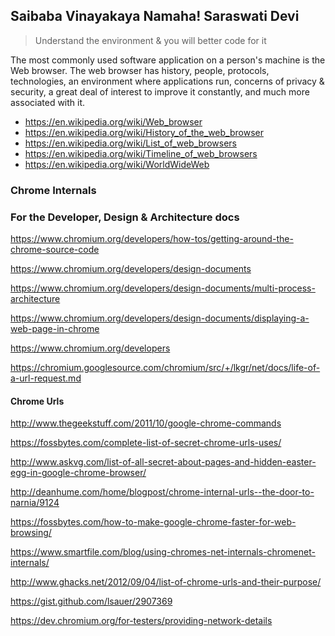Saibaba Vinayakaya Namaha! Saraswati Devi
------------------------------------------

> Understand the environment & you will better code for it

The most commonly used software application on a person's machine is the Web browser. The web browser has history, people,
protocols, technologies, an environment where applications run, concerns of privacy & security, a great deal of interest to improve it constantly,
and much more associated with it.


* https://en.wikipedia.org/wiki/Web_browser
* https://en.wikipedia.org/wiki/History_of_the_web_browser
* https://en.wikipedia.org/wiki/List_of_web_browsers
* https://en.wikipedia.org/wiki/Timeline_of_web_browsers
* https://en.wikipedia.org/wiki/WorldWideWeb



### Chrome Internals

### For the Developer, Design & Architecture docs

https://www.chromium.org/developers/how-tos/getting-around-the-chrome-source-code

https://www.chromium.org/developers/design-documents

https://www.chromium.org/developers/design-documents/multi-process-architecture

https://www.chromium.org/developers/design-documents/displaying-a-web-page-in-chrome

https://www.chromium.org/developers

https://chromium.googlesource.com/chromium/src/+/lkgr/net/docs/life-of-a-url-request.md

#### Chrome Urls

http://www.thegeekstuff.com/2011/10/google-chrome-commands

https://fossbytes.com/complete-list-of-secret-chrome-urls-uses/

http://www.askvg.com/list-of-all-secret-about-pages-and-hidden-easter-egg-in-google-chrome-browser/

http://deanhume.com/home/blogpost/chrome-internal-urls--the-door-to-narnia/9124

https://fossbytes.com/how-to-make-google-chrome-faster-for-web-browsing/

https://www.smartfile.com/blog/using-chromes-net-internals-chromenet-internals/

http://www.ghacks.net/2012/09/04/list-of-chrome-urls-and-their-purpose/

https://gist.github.com/lsauer/2907369

https://dev.chromium.org/for-testers/providing-network-details

